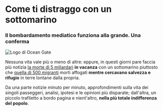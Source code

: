 # Come ti distraggo con un sottomarino

### Il bombardamento mediatico funziona alla grande. Una conferma

![Logo di Ocean Gate](oceangate.jpeg) 

Nessuna vita vale più o meno di altre: eppure, in questi giorni pare faccia più notizia [la morte di 5 miliardari](https://www.ansa.it/sito/notizie/mondo/2023/06/22/i-passeggeri-del-titan-sono-morti.-la-guardia-costiera-il-sommergibile-e-imploso_3ce88cf0-6121-4188-9fcf-d7be24f7960d.html) **in vacanza** con un sottomarino piuttosto che [quella di 500 migranti](https://www.ansa.it/sito/notizie/mondo/2023/06/16/strage-di-bambini-nel-naufragio-in-grecia-600-morti.-oggi-riunione-dellue-sui-soccorsi_cb6fa603-f750-4f9d-a47d-52fc3c5f46bf.html) morti affogati **mentre cercavano salvezza e rifugio** in terre lontane dalla propria.

Da una parte notizie minuto per minuto, approfondimenti sulla vita dei singoli passeggeri, analisi, ipotesi e le opinioni più disparate; dall'altra, un piccolo trafiletto a bordo pagina e nient'altro, **nella più totale indifferenza del popolo**.